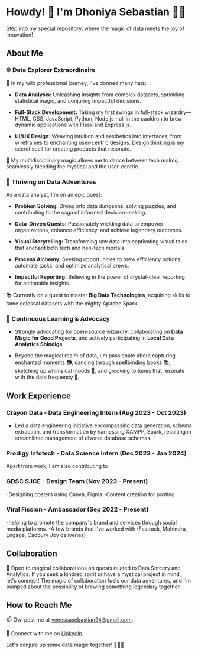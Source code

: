 # Howdy! 👋 I'm Dhoniya Sebastian 🚀✨

Step into my special repository, where the magic of data meets the joy of innovation!

## About Me

### 🌐 Data Explorer Extraordinaire

💼 In my wild professional journey, I've donned many hats:

- **Data Analysis:** Unleashing insights from complex datasets, sprinkling statistical magic, and conjuring impactful decisions.

- **Full-Stack Development:** Taking my first swings in full-stack wizardry—HTML, CSS, JavaScript, Python, Node.js—all in the cauldron to brew dynamic applications with Flask and Express.js.

- **UI/UX Design:** Weaving intuition and aesthetics into interfaces, from wireframes to enchanting user-centric designs. Design thinking is my secret spell for creating products that resonate.

💼 My multidisciplinary magic allows me to dance between tech realms, seamlessly blending the mystical and the user-centric.

### 🚀 Thriving on Data Adventures

As a data analyst, I'm on an epic quest:

- **Problem Solving:** Diving into data dungeons, solving puzzles, and contributing to the saga of informed decision-making.

- **Data-Driven Quests:** Passionately wielding data to empower organizations, enhance efficiency, and achieve legendary outcomes.

- **Visual Storytelling:** Transforming raw data into captivating visual tales that enchant both tech and non-tech mortals.

- **Process Alchemy:** Seeking opportunities to brew efficiency potions, automate tasks, and optimize analytical brews.

- **Impactful Reporting:** Believing in the power of crystal-clear reporting for actionable insights.

📚 Currently on a quest to master **Big Data Technologies**, acquiring skills to tame colossal datasets with the mighty Apache Spark.

### 🌱 Continuous Learning & Advocacy

- Strongly advocating for open-source wizardry, collaborating on **Data Magic for Good Projects**, and actively participating in **Local Data Analytics Shindigs**.

- Beyond the magical realm of data, I'm passionate about capturing enchanted moments 📷, dancing through spellbinding books 📚, sketching up whimsical moods 🎨, and grooving to tunes that resonate with the data frequency 🎵.

## Work Experience

### Crayon Data - Data Engineering Intern (Aug 2023 - Oct 2023)
- Led a data engineering initiative encompassing data generation, schema extraction, and transformation by harnessing XAMPP, Spark, resulting in streamlined management of diverse database schemas.

### Prodigy Infotech - Data Science Intern (Dec 2023 - Jan 2024)

Apart from work, I am also contributing to 

### GDSC SJCE - Design Team (Nov 2023 - Present)
-Designing posters using Canva, Figma 
-Content creation for posting

### Viral Fission - Ambassador (Sep 2022 - Present)
-helping to promote the company's brand and services through social media platforms. 
-A few brands that I've worked with (Fastrack, Mahindra, Engage, Cadbury Joy deliveries)

## Collaboration

💞️ Open to magical collaborations on quests related to Data Sorcery and Analytics. If you seek a kindred spirit or have a mystical project in mind, let's connect! The magic of collaboration fuels our data adventures, and I'm pumped about the possibility of brewing something legendary together.

## How to Reach Me

📫 Owl post me at venessasebastian24@gmail.com.

🔮 Connect with me on [LinkedIn](https://www.linkedin.com/in/dhoniya/).

Let's conjure up some data magic together! 🧙‍♂️✨


<!---
Dhoniya-Sebastian/Dhoniya-Sebastian is a ✨ special ✨ repository because its `README.md` (this file) appears on your GitHub profile.
You can click the Preview link to take a look at your changes.
--->

